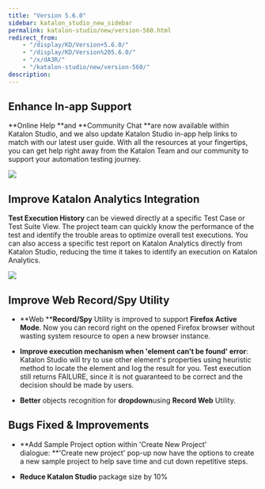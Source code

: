```yaml
---
title: "Version 5.6.0"
sidebar: katalon_studio_new_sidebar
permalink: katalon-studio/new/version-560.html
redirect_from:
    - "/display/KD/Version+5.6.0/"
    - "/display/KD/Version%205.6.0/"
    - "/x/dA3R/"
    - "/katalon-studio/new/version-560/"
description:
---
```

Enhance In-app Support
----------------------

**Online Help **and **Community Chat **are now available within Katalon Studio, and we also update Katalon Studio in-app help links to match with our latest user guide. With all the resources at your fingertips, you can get help right away from the Katalon Team and our community to support your automation testing journey.

![](../../images/katalon-studio/new/version-560/image2018-8-1-143A143A40.png)

Improve Katalon Analytics Integration
-------------------------------------

**Test Execution History** can be viewed directly at a specific Test Case or Test Suite View. The project team can quickly know the performance of the test and identify the trouble areas to optimize overall test executions. You can also access a specific test report on Katalon Analytics directly from Katalon Studio, reducing the time it takes to identify an execution on Katalon Analytics.

![](../../images/katalon-studio/new/version-560/Screen-Shot-2018-07-31-at-11.52.48-AM.png)

Improve Web Record/Spy Utility 
-------------------------------

*   **Web ****Record/Spy** Utility is improved to support **Firefox Active Mode**. Now you can record right on the opened Firefox browser without wasting system resource to open a new browser instance. 
*   **Improve execution mechanism when 'element can't be found' error**: Katalon Studio will try to use other element's properties using heuristic method to locate the element and log the result for you. Test execution still returns FAILURE, since it is not guaranteed to be correct and the decision should be made by users.

*   **Better** objects recognition for **dropdown**using **Record Web** Utility. 


Bugs Fixed & Improvements
-------------------------

*   **Add Sample Project option within 'Create New Project' dialogue: **'Create new project' pop-up now have the options to create a new sample project to help save time and cut down repetitive steps.

*   **Reduce Katalon Studio** package size by 10%